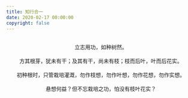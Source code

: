 ```yaml
---
title: 知行合一
date: 2020-02-17 00:00:00
copyright: false
---
```

<br/>
<center>立志用功，如种树然。</center>
<br/>
<center>方其根芽，犹未有干；及其有干，尚未有枝；枝而后叶，叶而后花实。</center>
<br/>
<center>初种根时，只管栽培灌溉，勿作枝想，勿作叶想，勿作花想，勿作实想。</center>
<br/>
<center>悬想何益？但不忘栽培之功，怕没有枝叶花实？</center>
<br></br>
<br></br>
<br></br>
